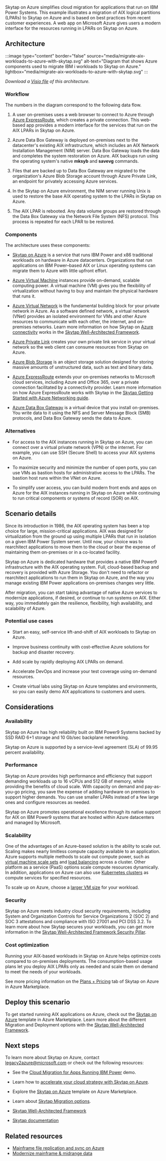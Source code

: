 Skytap on Azure simplifies cloud migration for applications that run on IBM Power Systems. This example illustrates a migration of AIX logical partitions (LPARs) to Skytap on Azure and is based on best practices from recent customer experiences. A web app on Microsoft Azure gives users a modern interface for the resources running in LPARs on Skytap on Azure.

## Architecture

:::image type="content" border="false" source="media/migrate-aix-workloads-to-azure-with-skytap.svg" alt-text="Diagram that shows Azure components used to migrate IBM i workloads to Skytap on Azure." lightbox="media/migrate-aix-workloads-to-azure-with-skytap.svg" :::

*Download a [Visio file](https://arch-center.azureedge.net/migrate-aix-workloads-to-azure-with-skytap.vsdx) of this architecture.*
 
### Workflow

The numbers in the diagram correspond to the following data flow.

1.  A user on-premises uses a web browser to connect to Azure through [Azure ExpressRoute](/azure/expressroute/expressroute-introduction), which creates a private connection. This web-based app provides a modern interface for the services that run on the AIX LPARs in Skytap on Azure.

1.  Azure Data Box Gateway is deployed on-premises next to the datacenter's existing AIX infrastructure, which includes an AIX Network Installation Management (NIM) server. Data Box Gateway loads the data and completes the system restoration on Azure. AIX backups run using the operating system's native **mksyb** and **savevg** commands.

1.  Files that are backed up to Data Box Gateway are migrated to the organization's Azure Blob Storage account through Azure Private Link, an endpoint for privately accessing Azure services.

1.  In the Skytap on Azure environment, the NIM server running Unix is used to restore the base AIX operating system to the LPARs in Skytap on Azure.

1.  The AIX LPAR is rebooted. Any data volume groups are restored through the Data Box Gateway via the Network File System (NFS) protocol. This process is repeated for each LPAR to be restored.

### Components

The architecture uses these components:

-   [Skytap on Azure](https://azuremarketplace.microsoft.com/marketplace/apps/skytapinc.skytap-on-azure-main1?tab=overview) is a service that runs IBM Power and x86 traditional workloads on hardware in Azure datacenters. Organizations that run applications on IBM Power–based AIX or Linux operating systems can migrate them to Azure with little upfront effort.

-   [Azure Virtual Machine](https://azure.microsoft.com/services/virtual-machines/) instances provide on-demand, scalable computing power. A virtual machine (VM) gives you the flexibility of virtualization without having to buy and maintain the physical hardware that runs it.

-   [Azure Virtual Network](/azure/virtual-network/virtual-networks-overview) is the fundamental building block for your private network in Azure. 
As a software defined network, a virtual network (VNet) provides an isolated environment for VMs and other Azure resources to communicate with each other, the internet, and on-premises networks. 
Learn more information on how Skytap on [Azure connectivity](https://www.skytap.com/blog/skytap-on-azure-networking-considerations/) works in the [Skytap Well-Architected Framework](https://skytap.github.io/well-architected-framework/).

-   [Azure Private Link](/azure/private-link/private-link-overview) creates your own private link service in your virtual network so the web client can consume resources from Skytap on Azure.

-   [Azure Blob Storage](/azure/storage/blobs/storage-blobs-introduction) is an object storage solution designed for storing massive amounts of unstructured data, such as text and binary data.

-  [Azure ExpressRoute](/azure/expressroute/expressroute-introduction) extends your on-premises networks to Microsoft cloud services, including Azure and Office 365, over a private connection facilitated by a connectivity provider.
Learn more information on how Azure ExpressRoute works with Skytap in the [Skytap Getting Started with Azure Networking guide](https://www.skytap.com/blog/skytap-on-azure-networking-considerations/).

-   [Azure Data Box Gateway](/azure/databox-gateway/data-box-gateway-overview) is a virtual device that you install on-premises. You write data to it using the NFS and Server Message Block (SMB) protocols, and Data Box Gateway sends the data to Azure.

### Alternatives

-   For access to the AIX instances running in Skytap on Azure, you can connect over a virtual private network (VPN) or the internet. For example, you can use SSH (Secure Shell) to access your AIX systems on Azure.

-   To maximize security and minimize the number of open ports, you can use VMs as bastion hosts for administrative access to the LPARs. The bastion host runs within the VNet on Azure.

-   To simplify user access, you can build modern front ends and apps on Azure for the AIX instances running in Skytap on Azure while continuing to run critical components or systems of record (SOR) on AIX.

## Scenario details

Since its introduction in 1986, the AIX operating system has been a top choice for large, mission-critical applications. AIX was designed for virtualization from the ground up using multiple LPARs that run in isolation on a given IBM Power System server. Until now, your choice was to rearchitect applications to move them to the cloud or bear the expense of maintaining them on-premises or in a co-located facility.

Skytap on Azure is dedicated hardware that provides a native IBM Power9 infrastructure with the AIX operating system. Full, cloud-based backup and recovery is provided with Azure Storage. You don't need to refactor or rearchitect applications to run them in Skytap on Azure, and the way you manage existing IBM Power applications on-premises changes very little.

After migration, you can start taking advantage of native Azure services to modernize applications, if desired, or continue to run systems on AIX. Either way, you immediately gain the resilience, flexibility, high availability, and scalability of Azure.

### Potential use cases

-   Start an easy, self-service lift-and-shift of AIX workloads to Skytap on Azure.

-   Improve business continuity with cost-effective Azure solutions for backup and disaster recovery.

-   Add scale by rapidly deploying AIX LPARs on demand.

-   Accelerate DevOps and increase your test coverage using on-demand resources.

-   Create virtual labs using Skytap on Azure templates and environments, so you can easily demo AIX applications to customers and users.

## Considerations

### Availability

Skytap on Azure has high reliability built on IBM Power9 Systems backed by SSD RAID 6+1 storage and 10 Gb/sec backplane networking.

Skytap on Azure is supported by a service-level agreement (SLA) of 99.95 percent availability.

### Performance

Skytap on Azure provides high performance and efficiency that support demanding workloads up to 16 vCPUs and 512 GB of memory, while providing the benefits of cloud scale. With capacity on demand and pay-as-you-go pricing, you save the expense of adding hardware on premises to support higher demands. You can use smaller LPARs instead of a few large ones and configure resources as needed.

Skytap on Azure promotes operational excellence through its native support for AIX on IBM Power9 systems that are hosted within Azure datacenters and managed by Microsoft.

### Scalability

One of the advantages of an Azure–based solution is the ability to scale out. Scaling makes nearly limitless compute capacity available to an application. Azure supports multiple methods to scale out compute power, such as [virtual machine scale sets](/azure/virtual-machine-scale-sets/overview) and
[load balancing](/azure/load-balancer/load-balancer-overview) across a cluster. Other platform as a service (PaaS) options scale compute resources dynamically. In addition, applications on Azure can also use
[Kubernetes clusters](/azure/aks/concepts-clusters-workloads) as compute services for specified resources.

To scale up on Azure, choose a [larger VM size](https://azure.microsoft.com/services/virtual-machines/) for your workload.

### Security

Skytap on Azure meets industry cloud security requirements, including System and Organization Controls for Service Organizations 2 (SOC 2) and SOC 3 attestations and compliance with ISO 27001 and PCI DSS 3.2.
To learn more about how Skytap secures your workloads, you can get more information in the [Skytap Well-Architected Framework Security Pillar](https://skytap.github.io/well-architected-framework/security/).

### Cost optimization

Running your AIX-based workloads in Skytap on Azure helps optimize costs compared to on-premises deployments. The consumption-based usage plans let you deploy AIX LPARs only as needed and scale them on demand to meet the needs of your workloads.

See more pricing information on the [Plans + Pricing](https://azuremarketplace.microsoft.com/marketplace/apps/skytapinc.skytap-on-azure-main1?tab=PlansAndPrice) tab of Skytap on Azure in Azure Marketplace.

## Deploy this scenario

To get started running AIX applications on Azure, check out the [Skytap on Azure](https://azuremarketplace.microsoft.com/marketplace/apps/skytapinc.skytap-on-azure-main1?tab=overview) template in Azure Marketplace.
Learn more about the different Migration and Deployment options with the [Skytap Well-Architected Framework](https://skytap.github.io/well-architected-framework/).

## Next steps

To learn more about Skytap on Azure, contact <legacy2azure@microsoft.com> or check out the following resources:

-   See the [Cloud Migration for Apps Running IBM Power](https://techcommunity.microsoft.com/t5/video-hub/skytap-on-azure-cloud-migration-for-apps-running-ibm-power/m-p/1693588) demo.

-   Learn how to [accelerate your cloud strategy with Skytap on Azure](https://azure.microsoft.com/blog/accelerate-your-cloud-strategy-with-skytap-on-azure/).

-   Explore the [Skytap on Azure](https://azuremarketplace.microsoft.com/marketplace/apps/skytapinc.skytap-on-azure-main1?tab=overview) template on Azure Marketplace.

-   Learn about [Skytap Migration options](https://skytap.github.io/well-architected-framework/resiliency).

- [Skytap Well-Architected Framework](https://skytap.github.io/well-architected-framework)

- [Skytap documentation](https://help.skytap.com/)

## Related resources

- [Mainframe file replication and sync on Azure](../../solution-ideas/articles/mainframe-azure-file-replication.yml)
- [Modernize mainframe & midrange data](/azure/architecture/example-scenario/mainframe/modernize-mainframe-data-to-azure)